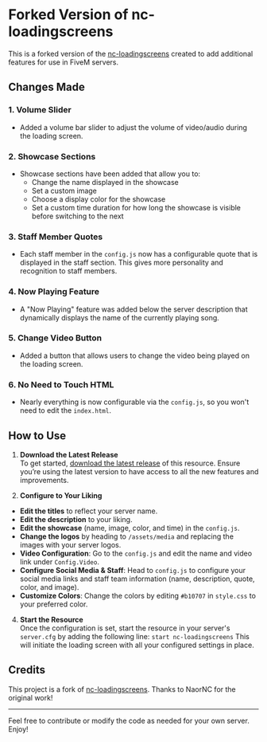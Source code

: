 # Forked Version of nc-loadingscreens

This is a forked version of the [nc-loadingscreens](https://github.com/NaorNC/nc-loadingscreens) created to add additional features for use in FiveM servers.

## Changes Made

### 1. **Volume Slider**
- Added a volume bar slider to adjust the volume of video/audio during the loading screen.

### 2. **Showcase Sections**
- Showcase sections have been added that allow you to:
  - Change the name displayed in the showcase
  - Set a custom image
  - Choose a display color for the showcase
  - Set a custom time duration for how long the showcase is visible before switching to the next

### 3. **Staff Member Quotes**
- Each staff member in the `config.js` now has a configurable quote that is displayed in the staff section. This gives more personality and recognition to staff members.

### 4. **Now Playing Feature**
- A "Now Playing" feature was added below the server description that dynamically displays the name of the currently playing song.

### 5. **Change Video Button**
- Added a button that allows users to change the video being played on the loading screen.

### 6. **No Need to Touch HTML**
- Nearly everything is now configurable via the `config.js`, so you won't need to edit the `index.html`.

## How to Use

1. **Download the Latest Release**  
   To get started, [download the latest release](link-to-latest-release) of this resource. Ensure you’re using the latest version to have access to all the new features and improvements.

2. **Configure to Your Liking**  
- **Edit the titles** to reflect your server name.
- **Edit the description** to your liking.
- **Edit the showcase** (name, image, color, and time) in the `config.js`.
- **Change the logos** by heading to `/assets/media` and replacing the images with your server logos.
- **Video Configuration**: Go to the `config.js` and edit the name and video link under `Config.Video`.
- **Configure Social Media & Staff**: Head to `config.js` to configure your social media links and staff team information (name, description, quote, color, and image).
- **Customize Colors**: Change the colors by editing `#b10707` in `style.css` to your preferred color.
   
4. **Start the Resource**  
   Once the configuration is set, start the resource in your server's `server.cfg` by adding the following line: ```start nc-loadingscreens``` This will initiate the loading screen with all your configured settings in place.

## Credits

This project is a fork of [nc-loadingscreens](https://github.com/NaorNC/nc-loadingscreens). Thanks to NaorNC for the original work!

---

Feel free to contribute or modify the code as needed for your own server. Enjoy!
